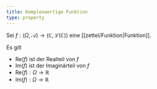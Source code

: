 ```yaml
---
title: Komplexwertige Funktion
type: property
---
```


Sei $f: (\Omega, \mathcal{A}) \to (\mathbb{C}, \mathcal{L}(\mathbb{C}))$ eine [[zettel/Funktion|Funktion]].

Es gilt
- $\text{Re}(f)$ ist der Realteil von $f$
- $\text{Im}(f)$ ist der Imaginärteil von $f$
- $\text{Re}(f) : \Omega \to \mathbb{R}$
- $\text{Im}(f) : \Omega \to \mathbb{R}$